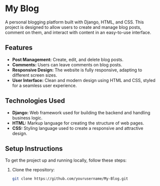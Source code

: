 # My Blog

A personal blogging platform built with Django, HTML, and CSS. This project is designed to allow users to create and manage blog posts, comment on them, and interact with content in an easy-to-use interface.

## Features

- **Post Management:** Create, edit, and delete blog posts.
- **Comments:** Users can leave comments on blog posts.
- **Responsive Design:** The website is fully responsive, adapting to different screen sizes.
- **User Interface:** Clean and modern design using HTML and CSS, styled for a seamless user experience.

## Technologies Used

- **Django:** Web framework used for building the backend and handling business logic.
- **HTML:** Markup language for creating the structure of web pages.
- **CSS:** Styling language used to create a responsive and attractive design.

## Setup Instructions

To get the project up and running locally, follow these steps:

1. Clone the repository:
   ```bash
   git clone https://github.com/yourusername/My-Blog.git

